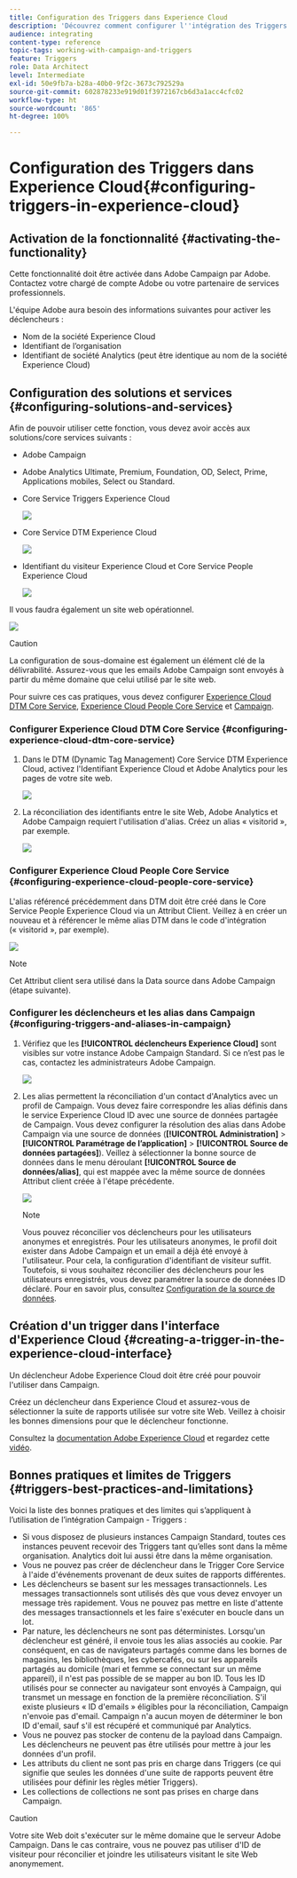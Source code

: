 ```yaml
---
title: Configuration des Triggers dans Experience Cloud
description: 'Découvrez comment configurer l''intégration des Triggers Adobe Experience Cloud pour commencer à envoyer des diffusions personnalisées à vos clients selon leurs comportements précédents. '
audience: integrating
content-type: reference
topic-tags: working-with-campaign-and-triggers
feature: Triggers
role: Data Architect
level: Intermediate
exl-id: 50e9fb7a-b28a-40b0-9f2c-3673c792529a
source-git-commit: 602878233e919d01f3972167cb6d3a1acc4cfc02
workflow-type: ht
source-wordcount: '865'
ht-degree: 100%

---
```


# Configuration des Triggers dans Experience Cloud{#configuring-triggers-in-experience-cloud}

## Activation de la fonctionnalité {#activating-the-functionality}

Cette fonctionnalité doit être activée dans Adobe Campaign par Adobe. Contactez votre chargé de compte Adobe ou votre partenaire de services professionnels.

L&#39;équipe Adobe aura besoin des informations suivantes pour activer les déclencheurs :

* Nom de la société Experience Cloud
* Identifiant de l’organisation
* Identifiant de société Analytics (peut être identique au nom de la société Experience Cloud)

## Configuration des solutions et services      {#configuring-solutions-and-services}

Afin de pouvoir utiliser cette fonction, vous devez avoir accès aux solutions/core services suivants :

* Adobe Campaign
* Adobe Analytics Ultimate, Premium, Foundation, OD, Select, Prime, Applications mobiles, Select ou Standard.
* Core Service Triggers Experience Cloud

   ![](assets/trigger_uc_prereq_1.png)

* Core Service DTM Experience Cloud

   ![](assets/trigger_uc_prereq_2.png)

* Identifiant du visiteur Experience Cloud et Core Service People Experience Cloud

   ![](assets/trigger_uc_prereq_3.png)

Il vous faudra également un site web opérationnel.

![](assets/trigger_uc_prereq_4.png)

>[!CAUTION]
>
>La configuration de sous-domaine est également un élément clé de la délivrabilité. Assurez-vous que les emails Adobe Campaign sont envoyés à partir du même domaine que celui utilisé par le site web.

Pour suivre ces cas pratiques, vous devez configurer [Experience Cloud DTM Core Service](#configuring-experience-cloud-dtm-core-service), [Experience Cloud People Core Service](#configuring-experience-cloud-people-core-service) et [Campaign](#configuring-triggers-and-aliases-in-campaign).

### Configurer Experience Cloud DTM Core Service  {#configuring-experience-cloud-dtm-core-service}

1. Dans le DTM (Dynamic Tag Management) Core Service DTM Experience Cloud, activez l&#39;Identifiant Experience Cloud et Adobe Analytics pour les pages de votre site web.

   ![](assets/trigger_uc_conf_1.png)

1. La réconciliation des identifiants entre le site Web, Adobe Analytics et Adobe Campaign requiert l&#39;utilisation d&#39;alias. Créez un alias « visitorid », par exemple.

   ![](assets/trigger_uc_conf_2.png)

### Configurer Experience Cloud People Core Service  {#configuring-experience-cloud-people-core-service}

L&#39;alias référencé précédemment dans DTM doit être créé dans le Core Service People Experience Cloud via un Attribut Client. Veillez à en créer un nouveau et à référencer le même alias DTM dans le code d&#39;intégration (« visitorid », par exemple).

![](assets/trigger_uc_conf_3.png)

>[!NOTE]
>
>Cet Attribut client sera utilisé dans la Data source dans Adobe Campaign (étape suivante).

### Configurer les déclencheurs et les alias dans Campaign    {#configuring-triggers-and-aliases-in-campaign}

1. Vérifiez que les **[!UICONTROL déclencheurs Experience Cloud]** sont visibles sur votre instance Adobe Campaign Standard. Si ce n’est pas le cas, contactez les administrateurs Adobe Campaign.

   ![](assets/remarketing_1.png)

1. Les alias permettent la réconciliation d&#39;un contact d&#39;Analytics avec un profil de Campaign. Vous devez faire correspondre les alias définis dans le service Experience Cloud ID avec une source de données partagée de Campaign. Vous devez configurer la résolution des alias dans Adobe Campaign via une source de données (**[!UICONTROL Administration]** > **[!UICONTROL Paramétrage de l’application]** > **[!UICONTROL Source de données partagées]**). Veillez à sélectionner la bonne source de données dans le menu déroulant **[!UICONTROL Source de données/alias]**, qui est mappée avec la même source de données Attribut client créée à l&#39;étape précédente.

   ![](assets/trigger_uc_conf_5.png)

   >[!NOTE]
   >
   >Vous pouvez réconcilier vos déclencheurs pour les utilisateurs anonymes et enregistrés. Pour les utilisateurs anonymes, le profil doit exister dans Adobe Campaign et un email a déjà été envoyé à l&#39;utilisateur. Pour cela, la configuration d&#39;identifiant de visiteur suffit. Toutefois, si vous souhaitez réconcilier des déclencheurs pour les utilisateurs enregistrés, vous devez paramétrer la source de données ID déclaré. Pour en savoir plus, consultez [Configuration de la source de données](../../integrating/using/provisioning-and-configuring-integration-with-audience-manager-or-people-core-service.md#step-2--configure-the-data-sources).

## Création d&#39;un trigger dans l&#39;interface d&#39;Experience Cloud  {#creating-a-trigger-in-the-experience-cloud-interface}

Un déclencheur Adobe Experience Cloud doit être créé pour pouvoir l&#39;utiliser dans Campaign.

Créez un déclencheur dans Experience Cloud et assurez-vous de sélectionner la suite de rapports utilisée sur votre site Web. Veillez à choisir les bonnes dimensions pour que le déclencheur fonctionne.

Consultez la [documentation Adobe Experience Cloud](https://experienceleague.adobe.com/docs/core-services/interface/activation/triggers.html?lang=fr) et regardez cette [vidéo](https://helpx.adobe.com/fr/marketing-cloud/how-to/email-marketing.html#step-two).

## Bonnes pratiques et limites de Triggers {#triggers-best-practices-and-limitations}

Voici la liste des bonnes pratiques et des limites qui s’appliquent à l’utilisation de l’intégration Campaign - Triggers :

* Si vous disposez de plusieurs instances Campaign Standard, toutes ces instances peuvent recevoir des Triggers tant qu’elles sont dans la même organisation. Analytics doit lui aussi être dans la même organisation.
* Vous ne pouvez pas créer de déclencheur dans le Trigger Core Service à l&#39;aide d&#39;événements provenant de deux suites de rapports différentes.
* Les déclencheurs se basent sur les messages transactionnels. Les messages transactionnels sont utilisés dès que vous devez envoyer un message très rapidement. Vous ne pouvez pas mettre en liste d&#39;attente des messages transactionnels et les faire s&#39;exécuter en boucle dans un lot.
* Par nature, les déclencheurs ne sont pas déterministes. Lorsqu&#39;un déclencheur est généré, il envoie tous les alias associés au cookie. Par conséquent, en cas de navigateurs partagés comme dans les bornes de magasins, les bibliothèques, les cybercafés, ou sur les appareils partagés au domicile (mari et femme se connectant sur un même appareil), il n&#39;est pas possible de se mapper au bon ID. Tous les ID utilisés pour se connecter au navigateur sont envoyés à Campaign, qui transmet un message en fonction de la première réconciliation. S&#39;il existe plusieurs « ID d&#39;emails » éligibles pour la réconciliation, Campaign n&#39;envoie pas d&#39;email. Campaign n&#39;a aucun moyen de déterminer le bon ID d&#39;email, sauf s&#39;il est récupéré et communiqué par Analytics.
* Vous ne pouvez pas stocker de contenu de la payload dans Campaign. Les déclencheurs ne peuvent pas être utilisés pour mettre à jour les données d&#39;un profil.
* Les attributs du client ne sont pas pris en charge dans Triggers (ce qui signifie que seules les données d&#39;une suite de rapports peuvent être utilisées pour définir les règles métier Triggers).
* Les collections de collections ne sont pas prises en charge dans Campaign.

>[!CAUTION]
>
>Votre site Web doit s&#39;exécuter sur le même domaine que le serveur Adobe Campaign. Dans le cas contraire, vous ne pouvez pas utiliser d&#39;ID de visiteur pour réconcilier et joindre les utilisateurs visitant le site Web anonymement.

